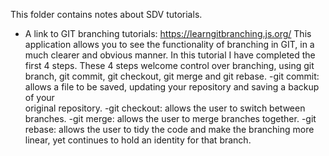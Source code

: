 This folder contains notes about SDV tutorials. 
- A link to GIT branching tutorials: https://learngitbranching.js.org/
        This application allows you to see the functionality of branching in GIT, in a much clearer and obvious manner. 
        In this tutorial I have completed the first 4 steps. These 4 steps welcome control over branching, using git branch, git commit, git checkout, git merge and git rebase.
            -git commit: allows a file to be saved, updating your repository and saving a backup of your   
             original repository. 
            -git checkout: allows the user to switch between branches. 
            -git merge: allows the user to merge branches together. 
            -git rebase: allows the user to tidy the code and make the branching more linear, 
             yet continues to hold an identity for that branch. 
             